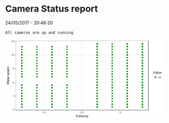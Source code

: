 Camera Status report
================
24/05/2017 - 20:46:20

    All cameras are up and running

![](camreport_files/figure-markdown_github/unnamed-chunk-2-1.png)
